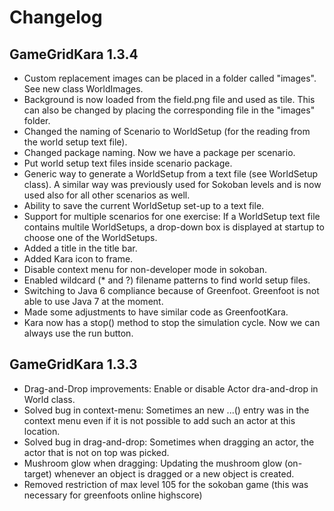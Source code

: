 # Changelog

## GameGridKara 1.3.4

* Custom replacement images can be placed in a folder called "images". See new class 
	WorldImages.
* Background is now loaded from the field.png file and used as tile. This can also
	be changed by placing the corresponding file in the "images" folder.
* Changed the naming of Scenario to WorldSetup (for the reading from the world setup 
	text file).
* Changed package naming. Now we have a package per scenario.
* Put world setup text files inside scenario package.
* Generic way to generate a WorldSetup from a text file (see WorldSetup class). A 
	similar way was previously used for Sokoban levels and is now used also for 
	all other scenarios as well.
* Ability to save the current WorldSetup set-up to a text file.
* Support for multiple scenarios for one exercise: If a WorldSetup text file contains
	multile WorldSetups, a drop-down box is displayed at startup to choose one of the
	WorldSetups. 
* Added a title in the title bar.
* Added Kara icon to frame.
* Disable context menu for non-developer mode in sokoban.
* Enabled wildcard (* and ?) filename patterns to find world setup files.
* Switching to Java 6 compliance because of Greenfoot. Greenfoot is not
	able to use Java 7 at the moment.
* Made some adjustments to have similar code as GreenfootKara.
* Kara now has a stop() method to stop the simulation cycle. Now we can always use the
	run button.


## GameGridKara 1.3.3 

* Drag-and-Drop improvements: Enable or disable Actor dra-and-drop in World class.
* Solved bug in context-menu: Sometimes an new ...() entry was in the context menu 
	even if it is not possible to add such an actor at this location.
* Solved bug in drag-and-drop: Sometimes when dragging an actor, the actor that is 
	not on top was picked.
* Mushroom glow when dragging: Updating the mushroom glow (on-target) whenever an 
	object is dragged or a new object is created.
* Removed restriction of max level 105 for the sokoban game (this was necessary for 
	greenfoots online highscore)